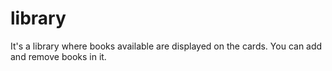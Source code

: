 # library
It's a library where books available are displayed on the cards. You can add and remove books in it.